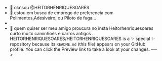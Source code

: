- 👋 ola'sou @HEITORHENRIQUESOARES
- 👀 estou em busca de emprego de preferencia com Polimentos,Adesiveiro, ou Piloto de fuga...
- 
- 💞️ quem quiser ser meu amigo proucura no insta Heitorhenriquesoares curto muito caminhoẽs e carros antigos  ..
HEITORHENRIQUESOARES/HEITORHENRIQUESOARES is a ✨ special ✨ repository because its `README.md` (this file) appears on your GitHub profile.
You can click the Preview link to take a look at your changes.
--->

